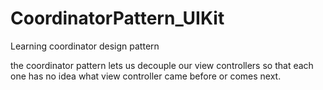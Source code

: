 # CoordinatorPattern_UIKit
Learning coordinator design pattern

the coordinator pattern lets us decouple our view controllers so that each one has no idea what view controller came before or comes next.
